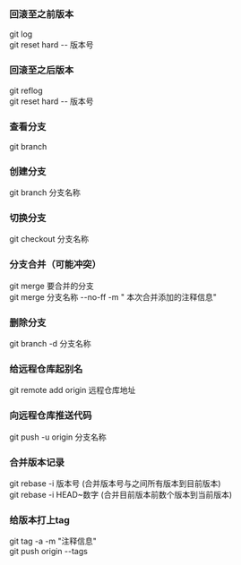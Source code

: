 ### 回滚至之前版本  
  git log  
  git reset hard -- 版本号  
### 回滚至之后版本   
  git reflog  
  git reset hard -- 版本号  
### 查看分支  
  git branch  
### 创建分支 
  git branch 分支名称  
### 切换分支  
  git checkout 分支名称  
### 分支合并（可能冲突）  
  git merge 要合并的分支  
  git merge 分支名称 --no-ff -m " 本次合并添加的注释信息"  
### 删除分支
  git branch -d 分支名称  
### 给远程仓库起别名   
  git remote add origin 远程仓库地址  
### 向远程仓库推送代码  
  git push -u origin 分支名称  
### 合并版本记录
  git rebase -i 版本号 (合并版本号与之间所有版本到目前版本)  
  git rebase -i HEAD~数字 (合并目前版本前数个版本到当前版本)  
### 给版本打上tag  
  git tag -a <tag> -m "注释信息"  
  git push origin --tags  
